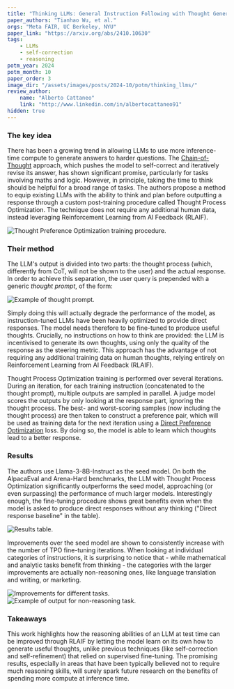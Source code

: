 ```yaml
---
title: "Thinking LLMs: General Instruction Following with Thought Generation"
paper_authors: "Tianhao Wu, et al."
orgs: "Meta FAIR, UC Berkeley, NYU"
paper_link: "https://arxiv.org/abs/2410.10630"
tags:
    - LLMs
    - self-correction
    - reasoning
potm_year: 2024
potm_month: 10
paper_order: 3
image_dir: "/assets/images/posts/2024-10/potm/thinking_llms/"
review_author:
    name: "Alberto Cattaneo"
    link: "http://www.linkedin.com/in/albertocattaneo91"
hidden: true
---
```


### The key idea

There has been a growing trend in allowing LLMs to use more inference-time compute to generate answers to harder questions. The [Chain-of-Thought](https://arxiv.org/abs/2201.11903) approach, which pushes the model to self-correct and iteratively revise its answer, has shown significant promise, particularly for tasks involving maths and logic. However, in principle, taking the time to think should be helpful for a broad range of tasks. The authors propose a method to equip existing LLMs with the ability to think and plan before outputting a response through a custom post-training procedure called Thought Process Optimization. The technique does not require any additional human data, instead leveraging Reinforcement Learning from AI Feedback (RLAIF).

<img src="{{ page.image_dir | append: 'fig1.png' | relative_url }}" alt="Thought Preference Optimization training procedure.">

### Their method

The LLM's output is divided into two parts: the thought process (which, differently from CoT, will not be shown to the user) and the actual response. In order to achieve this separation, the user query is prepended with a generic *thought prompt*, of the form:

<img src="{{ page.image_dir | append: 'thought_prompt.png' | relative_url }}" alt="Example of thought prompt.">

Simply doing this will actually degrade the performance of the model, as instruction-tuned LLMs have been heavily optimized to provide direct responses. The model needs therefore to be fine-tuned to produce useful thoughts. Crucially, no instructions on how to think are provided: the LLM is incentivised to generate its own thoughts, using only the quality of the response as the steering metric. This approach has the advantage of not requiring any additional training data on human thoughts, relying entirely on Reinforcement Learning from AI Feedback (RLAIF).

Thought Process Optimization training is performed over several iterations. During an iteration, for each training instruction (concatenated to the thought prompt), multiple outputs are sampled in parallel. A judge model scores the outputs by only looking at the response part, ignoring the thought process. The best- and worst-scoring samples (now including the thought process) are then taken to construct a preference pair, which will be used as training data for the next iteration using a [Direct Preference Optimization](https://arxiv.org/abs/2305.18290) loss. By doing so, the model is able to learn which thoughts lead to a better response.

### Results

The authors use Llama-3-8B-Instruct as the seed model. On both the AlpacaEval and Arena-Hard benchmarks, the LLM with Thought Process Optimization significantly outperforms the seed model, approaching (or even surpassing) the performance of much larger models. Interestingly enough, the fine-tuning procedure shows great benefits even when the model is asked to produce direct responses without any thinking ("Direct response baseline" in the table).

<img src="{{ page.image_dir | append: 'results.png' | relative_url }}" alt="Results table.">

Improvements over the seed model are shown to consistently increase with the number of TPO fine-tuning iterations. When looking at individual categories of instructions, it is surprising to notice that - while mathematical and analytic tasks benefit from thinking - the categories with the larger improvements are actually non-reasoning ones, like language translation and writing, or marketing.

<img src="{{ page.image_dir | append: 'fine_grained_results.png' | relative_url }}" alt="Improvements for different tasks.">

<img src="{{ page.image_dir | append: 'example.png' | relative_url }}" alt="Example of output for non-reasoning task.">

### Takeaways

This work highlights how the reasoning abilities of an LLM at test time can be improved through RLAIF by letting the model learn on its own how to generate useful thoughts, unlike previous techniques (like self-correction and self-refinement) that relied on supervised fine-tuning. The promising results, especially in areas that have been typically believed not to require much reasoning skills, will surely spark future research on the benefits of spending more compute at inference time.
